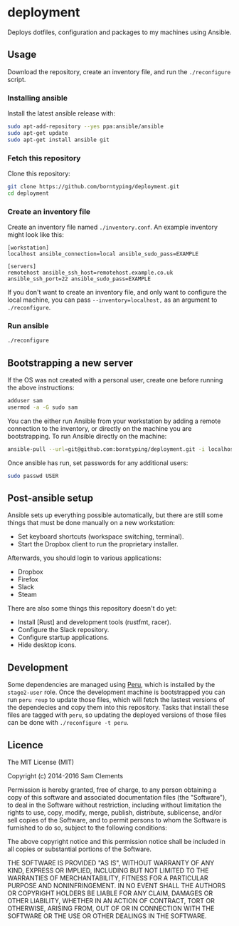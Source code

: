 deployment
==========

Deploys dotfiles, configuration and packages to my machines using Ansible.

Usage
-----

Download the repository, create an inventory file, and run the `./reconfigure`
script.

### Installing ansible

Install the latest ansible release with:

```bash
sudo apt-add-repository --yes ppa:ansible/ansible
sudo apt-get update
sudo apt-get install ansible git
```

### Fetch this repository

Clone this repository:

```bash
git clone https://github.com/borntyping/deployment.git
cd deployment
```

### Create an inventory file

Create an inventory file named `./inventory.conf`. An example inventory might
look like this:

```
[workstation]
localhost ansible_connection=local ansible_sudo_pass=EXAMPLE

[servers]
remotehost ansible_ssh_host=remotehost.example.co.uk ansible_ssh_port=22 ansible_sudo_pass=EXAMPLE
```

If you don't want to create an inventory file, and only want to configure the
local machine, you can pass `--inventory=localhost,` as an argument to
`./reconfigure`.

### Run ansible

```bash
./reconfigure
```

Bootstrapping a new server
--------------------------

If the OS was not created with a personal user, create one before running the
above instructions:

```bash
adduser sam
usermod -a -G sudo sam
```

You can the either run Ansible from your workstation by adding a remote
connection to the inventory, or directly on the machine you are bootstrapping.
To run Ansible directly on the machine:

```bash
ansible-pull --url=git@github.com:borntyping/deployment.git -i localhost, -K site.yml
```

Once ansible has run, set passwords for any additional users:

```bash
sudo passwd USER
```

Post-ansible setup
------------------

Ansible sets up everything possible automatically, but there are still some
things that must be done manually on a new workstation:

- Set keyboard shortcuts (workspace switching, terminal).
- Start the Dropbox client to run the proprietary installer.

Afterwards, you should login to various applications:

- Dropbox
- Firefox
- Slack
- Steam

There are also some things this repository doesn't do yet:

- Install [Rust] and development tools (rustfmt, racer).
- Configure the Slack repository.
- Configure startup applications.
- Hide desktop icons.

Development
-----------

Some dependencies are managed using [Peru], which is installed by the
`stage2-user` role. Once the development machine is bootstrapped you can run
`peru reup` to update those files, which will fetch the lastest versions of the
dependecies and copy them into this repository. Tasks that install these files
are tagged with `peru`, so updating the deployed versions of those files can be
done with `./reconfigure -t peru`.

Licence
-------

The MIT License (MIT)

Copyright (c) 2014-2016 Sam Clements

Permission is hereby granted, free of charge, to any person obtaining a copy
of this software and associated documentation files (the "Software"), to deal
in the Software without restriction, including without limitation the rights
to use, copy, modify, merge, publish, distribute, sublicense, and/or sell
copies of the Software, and to permit persons to whom the Software is
furnished to do so, subject to the following conditions:

The above copyright notice and this permission notice shall be included in
all copies or substantial portions of the Software.

THE SOFTWARE IS PROVIDED "AS IS", WITHOUT WARRANTY OF ANY KIND, EXPRESS OR
IMPLIED, INCLUDING BUT NOT LIMITED TO THE WARRANTIES OF MERCHANTABILITY,
FITNESS FOR A PARTICULAR PURPOSE AND NONINFRINGEMENT. IN NO EVENT SHALL THE
AUTHORS OR COPYRIGHT HOLDERS BE LIABLE FOR ANY CLAIM, DAMAGES OR OTHER
LIABILITY, WHETHER IN AN ACTION OF CONTRACT, TORT OR OTHERWISE, ARISING FROM,
OUT OF OR IN CONNECTION WITH THE SOFTWARE OR THE USE OR OTHER DEALINGS IN
THE SOFTWARE.

[Peru]: https://github.com/buildinspace/peru
